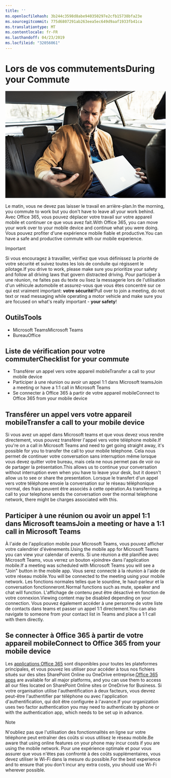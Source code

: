 ```yaml
---
title: ''
ms.openlocfilehash: 3b244c3598d8abe940350297e2cfb15738bfa23e
ms.sourcegitcommit: 775d6807291ab263eea5ec649d9aaf1933fb41ca
ms.translationtype: MT
ms.contentlocale: fr-FR
ms.lasthandoff: 04/23/2019
ms.locfileid: "32056061"
---
```

# <a name="during-your-commute"></a><span data-ttu-id="12309-102">Lors de vos commutements</span><span class="sxs-lookup"><span data-stu-id="12309-102">During your Commute</span></span>

![Netmute visuel](media/ditl_commute.png)

<span data-ttu-id="12309-104">Le matin, vous ne devez pas laisser le travail en arrière-plan.</span><span class="sxs-lookup"><span data-stu-id="12309-104">In the morning, you commute to work but you don't have to leave all your work behind.</span></span> <span data-ttu-id="12309-105">Avec Office 365, vous pouvez déplacer votre travail sur votre appareil mobile et continuer ce que vous avez fait.</span><span class="sxs-lookup"><span data-stu-id="12309-105">With Office 365, you can move your work over to your mobile device and continue what you were doing.</span></span>  <span data-ttu-id="12309-106">Vous pouvez profiter d'une expérience mobile fiable et productive.</span><span class="sxs-lookup"><span data-stu-id="12309-106">You can have a safe and productive commute with our mobile experience.</span></span>  

> [!IMPORTANT]
> <span data-ttu-id="12309-107">Si vous encouragez à travailler, vérifiez que vous définissez la priorité de votre sécurité et suivez toutes les lois de conduite qui régissent le pilotage.</span><span class="sxs-lookup"><span data-stu-id="12309-107">If you drive to work, please make sure you prioritize your safety and follow all driving laws that govern distracted driving.</span></span> <span data-ttu-id="12309-108">Pour participer à une réunion, ne faites pas du texte ou lisez la messagerie lors de l'utilisation d'un véhicule automobile et assurez-vous que vous êtes concentré sur ce qui est vraiment important: **votre sécurité**!</span><span class="sxs-lookup"><span data-stu-id="12309-108">Pull over to join a meeting, do not text or read messaging while operating a motor vehicle and make sure you are focused on what's really important - **your safety**!</span></span>


## <a name="tools"></a><span data-ttu-id="12309-109">Outils</span><span class="sxs-lookup"><span data-stu-id="12309-109">Tools</span></span>
- <span data-ttu-id="12309-110">Microsoft Teams</span><span class="sxs-lookup"><span data-stu-id="12309-110">Microsoft Teams</span></span>
- <span data-ttu-id="12309-111">Bureau</span><span class="sxs-lookup"><span data-stu-id="12309-111">Office</span></span> 

## <a name="checklist-for-your-commute"></a><span data-ttu-id="12309-112">Liste de vérification pour votre commuter</span><span class="sxs-lookup"><span data-stu-id="12309-112">Checklist for your commute</span></span>
- <span data-ttu-id="12309-113">Transférer un appel vers votre appareil mobile</span><span class="sxs-lookup"><span data-stu-id="12309-113">Transfer a call to your mobile device</span></span>
- <span data-ttu-id="12309-114">Participer à une réunion ou avoir un appel 1:1 dans Microsoft teams</span><span class="sxs-lookup"><span data-stu-id="12309-114">Join a meeting or have a 1:1 call in Microsoft Teams</span></span>
- <span data-ttu-id="12309-115">Se connecter à Office 365 à partir de votre appareil mobile</span><span class="sxs-lookup"><span data-stu-id="12309-115">Connect to Office 365 from your mobile device</span></span>
 
## <a name="transfer-a-call-to-your-mobile-device"></a><span data-ttu-id="12309-116">Transférer un appel vers votre appareil mobile</span><span class="sxs-lookup"><span data-stu-id="12309-116">Transfer a call to your mobile device</span></span>
<span data-ttu-id="12309-117">Si vous avez un appel dans Microsoft teams et que vous devez vous rendre directement, vous pouvez transférer l'appel vers votre téléphone mobile.</span><span class="sxs-lookup"><span data-stu-id="12309-117">If you're on a call in Microsoft Teams and need to get going straight away, it's possible for you to transfer the call to your mobile telephone.</span></span> <span data-ttu-id="12309-118">Cela nous permet de continuer votre conversation sans interruption même lorsque vous devez quitter votre bureau, mais cela ne nous permet pas de voir ou de partager la présentation.</span><span class="sxs-lookup"><span data-stu-id="12309-118">This allows us to continue your conversation without interruption even when you have to leave your desk, but it doesn't allow us to see or share the presentation.</span></span> <span data-ttu-id="12309-119">Lorsque le transfert d'un appel vers votre téléphone envoie la conversation sur le réseau téléphonique normal, des frais peuvent être associés à cette opération.</span><span class="sxs-lookup"><span data-stu-id="12309-119">As transferring a call to your telephone sends the conversation over the normal telephone network, there might be charges associated with this.</span></span>

## <a name="join-a-meeting-or-have-a-11-call-in-microsoft-teams"></a><span data-ttu-id="12309-120">Participer à une réunion ou avoir un appel 1:1 dans Microsoft teams</span><span class="sxs-lookup"><span data-stu-id="12309-120">Join a meeting or have a 1:1 call in Microsoft Teams</span></span>
<span data-ttu-id="12309-121">À l'aide de l'application mobile pour Microsoft Teams, vous pouvez afficher votre calendrier d'événements.</span><span class="sxs-lookup"><span data-stu-id="12309-121">Using the mobile app for Microsoft Teams you can view your calendar of events.</span></span>  <span data-ttu-id="12309-122">Si une réunion a été planifiée avec Microsoft Teams, vous verrez un bouton «joindre» dans l'application mobile.</span><span class="sxs-lookup"><span data-stu-id="12309-122">If a meeting was scheduled with Microsoft Teams you will see a "Join" button in the mobile app.</span></span> <span data-ttu-id="12309-123">Vous serez connecté à la réunion à l'aide de votre réseau mobile.</span><span class="sxs-lookup"><span data-stu-id="12309-123">You will be connected to the meeting using your mobile network.</span></span>  <span data-ttu-id="12309-124">Les fonctions normales telles que le sourdine, le haut-parleur et la conversation fonctionneront.</span><span class="sxs-lookup"><span data-stu-id="12309-124">Normal functions such as mute, speaker and chat will function.</span></span>  <span data-ttu-id="12309-125">L'affichage de contenu peut être désactivé en fonction de votre connexion.</span><span class="sxs-lookup"><span data-stu-id="12309-125">Viewing content may be disabled depending on your connection.</span></span> <span data-ttu-id="12309-126">Vous pouvez également accéder à une personne de votre liste de contacts dans teams et passer un appel 1:1 directement.</span><span class="sxs-lookup"><span data-stu-id="12309-126">You can also navigate to someone from your contact list in Teams and place a 1:1 call with them directly.</span></span> 

## <a name="connect-to-office-365-from-your-mobile-device"></a><span data-ttu-id="12309-127">Se connecter à Office 365 à partir de votre appareil mobile</span><span class="sxs-lookup"><span data-stu-id="12309-127">Connect to Office 365 from your mobile device</span></span>
<span data-ttu-id="12309-128">Les [applications Office 365](https://support.office.com/en-us/article/set-up-office-apps-and-email-on-a-mobile-device-7dabb6cb-0046-40b6-81fe-767e0b1f014f?ui=en-US&rs=en-US&ad=US) sont disponibles pour toutes les plateformes principales, et vous pouvez les utiliser pour accéder à tous nos fichiers situés sur des sites SharePoint Online ou OneDrive entreprise.</span><span class="sxs-lookup"><span data-stu-id="12309-128">[Office 365 apps](https://support.office.com/en-us/article/set-up-office-apps-and-email-on-a-mobile-device-7dabb6cb-0046-40b6-81fe-767e0b1f014f?ui=en-US&rs=en-US&ad=US) are available for all major platforms, and you can use them to access all our files located on SharePoint Online sites or OneDrive for Business.</span></span> <span data-ttu-id="12309-129">Si votre organisation utilise l'authentification à deux facteurs, vous devrez peut-être l'authentifier par téléphone ou avec l'application d'authentification, qui doit être configurée à l'avance.</span><span class="sxs-lookup"><span data-stu-id="12309-129">If your organization uses two factor authentication you may need to authenticate by phone or with the authentication app, which needs to be set up in advance.</span></span>  

> [!NOTE]
> <span data-ttu-id="12309-130">N'oubliez pas que l'utilisation des fonctionnalités en ligne sur votre téléphone peut entraîner des coûts si vous utilisez le réseau mobile.</span><span class="sxs-lookup"><span data-stu-id="12309-130">Be aware that using online features on your phone may incur costs if you are using the mobile network.</span></span> <span data-ttu-id="12309-131">Pour une expérience optimale et pour vous assurer que vous n'êtes pas confronté à des coûts supplémentaires, vous devez utiliser le Wi-Fi dans la mesure du possible.</span><span class="sxs-lookup"><span data-stu-id="12309-131">For the best experience and to ensure that you don't incur any extra costs, you should use Wi-Fi wherever possible.</span></span>